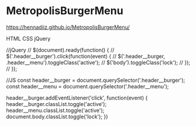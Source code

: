 # MetropolisBurgerMenu

 https://hennadiiz.github.io/MetropolisBurgerMenu/
 
 HTML CSS jQuery




//jQuery
// $(document).ready(function() {
//     $('.header__burger').click(function(event) {
//       $('.header__burger, .header__menu').toggleClass('active');
//       $('body').toggleClass('lock');
//     });
// });

//JS
const header__burger = document.querySelector('.header__burger');
const header__menu = document.querySelector('.header__menu');

header__burger.addEventListener('click', function(event) {
  header__burger.classList.toggle('active');
  header__menu.classList.toggle('active');
  document.body.classList.toggle('lock');
})
